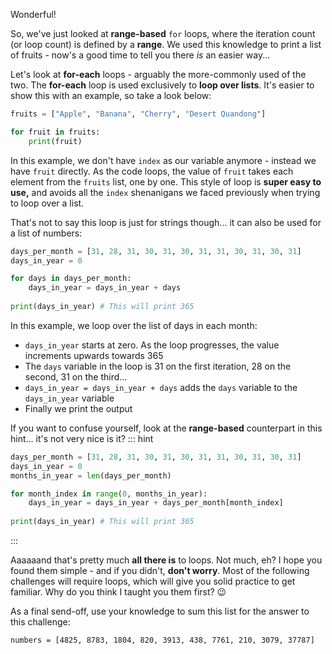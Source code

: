 Wonderful!

So, we've just looked at **range-based** `for` loops, where the iteration count (or loop count) is defined by a **range**.
We used this knowledge to print a list of fruits - now's a good time to tell you there *is* an easier way...

Let's look at **for-each** loops - arguably the more-commonly used of the two.
The **for-each** loop is used exclusively to **loop over lists**. It's easier to show this with an example, so take a look below:

```python
fruits = ["Apple", "Banana", "Cherry", "Desert Quandong"]

for fruit in fruits:
    print(fruit)
```

In this example, we don't have `index` as our variable anymore - instead we have `fruit` directly. As the code loops, the value of `fruit` takes each element from the `fruits` list, one by one.
This style of loop is **super easy to use,** and avoids all the `index` shenanigans we faced previously when trying to loop over a list.

That's not to say this loop is just for strings though... it can also be used for a list of numbers:
```python
days_per_month = [31, 28, 31, 30, 31, 30, 31, 31, 30, 31, 30, 31]
days_in_year = 0

for days in days_per_month:
    days_in_year = days_in_year + days
    
print(days_in_year) # This will print 365
```
In this example, we loop over the list of days in each month:
- `days_in_year` starts at zero. As the loop progresses, the value increments upwards towards 365
- The `days` variable in the loop is 31 on the first iteration, 28 on the second, 31 on the third...
- `days_in_year = days_in_year + days` adds the `days` variable to the `days_in_year` variable
- Finally we print the output

If you want to confuse yourself, look at the **range-based** counterpart in this hint... it's not very nice is it?
::: hint
```python
days_per_month = [31, 28, 31, 30, 31, 30, 31, 31, 30, 31, 30, 31]
days_in_year = 0
months_in_year = len(days_per_month)

for month_index in range(0, months_in_year):
    days_in_year = days_in_year + days_per_month[month_index]
    
print(days_in_year) # This will print 365
```
:::

Aaaaaand that's pretty much **all there is** to loops. Not much, eh?
I hope you found them simple - and if you didn't, **don't worry**. Most of the following challenges will require loops, which will give you solid practice to get familiar. Why do you think I taught you them first? 😉

As a final send-off, use your knowledge to sum this list for the answer to this challenge:
```python+copy
numbers = [4825, 8783, 1804, 820, 3913, 438, 7761, 210, 3079, 37787]
```


